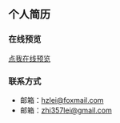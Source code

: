 ## 个人简历



### 在线预览

[点我在线预览](https://hzlei3e.gitee.io/resume/)



### 联系方式

- 邮箱：hzlei@foxmail.com
- 邮箱：zhi357lei@gmail.com